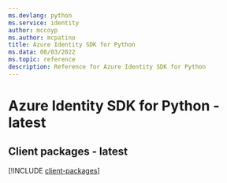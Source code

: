 ```yaml
---
ms.devlang: python
ms.service: identity
author: mccoyp
ms.author: mcpatino
title: Azure Identity SDK for Python
ms.data: 08/03/2022
ms.topic: reference
description: Reference for Azure Identity SDK for Python
---
```

# Azure Identity SDK for Python - latest

## Client packages - latest
[!INCLUDE [client-packages](identity-client-index.md)]